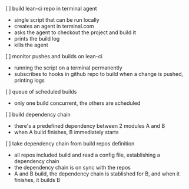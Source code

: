 [ ] build lean-ci repo in terminal agent
 * single script that can be run locally
 * creates an agent in terminal.com
 * asks the agent to checkout the project and build it
 * prints the build log
 * kills the agent
 
[ ] monitor pushes and builds on lean-ci
 * running the script on a terminal permanently
 * subscribes to hooks in github repo to build when a change is pushed, printing logs
 
[ ] queue of scheduled builds
 * only one build concurrent, the others are scheduled
 
[ ] build dependency chain
 * there's a predefined dependency between 2 modules A and B
 * when A build finishes, B immediately starts
 
[ ] take dependency chain from build repos definition
 * all repos included build and read a config file, establishing a dependency chain
 * the dependency chain is on sync with the repos
 * A and B build, the dependency chain is stablished for B, and when it finishes, it builds B
 
 
 